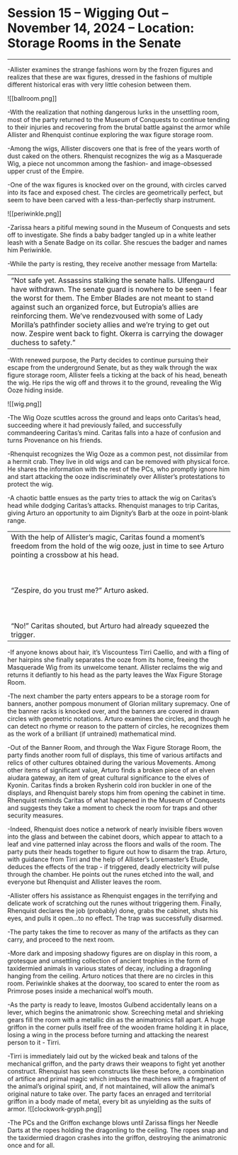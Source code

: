 # Session 15 – Wigging Out – November 14, 2024 – Location: Storage Rooms in the Senate

---

  

-Allister examines the strange fashions worn by the frozen figures and realizes that these are wax figures, dressed in the fashions of multiple different historical eras with very little cohesion between them. 

  

![[ballroom.png]]

  

-With the realization that nothing dangerous lurks in the unsettling room, most of the party returned to the Museum of Conquests to continue tending to their injuries and recovering from the brutal battle against the armor while Allister and Rhenquist continue exploring the wax figure storage room. 

  

-Among the wigs, Allister discovers one that is free of the years worth of dust caked on the others. Rhenquist recognizes the wig as a Masquerade Wig, a piece not uncommon among the fashion- and image-obsessed upper crust of the Empire. 

  

-One of the wax figures is knocked over on the ground, with circles carved into its face and exposed chest. The circles are geometrically perfect, but seem to have been carved with a less-than-perfectly sharp instrument. 

  
  
  
![[periwinkle.png]] 

-Zarissa hears a pitiful mewing sound in the Museum of Conquests and sets off to investigate. She finds a baby badger tangled up in a white leather leash with a Senate Badge on its collar. She rescues the badger and names him Periwinkle. 

  

-While the party is resting, they receive another message from Martella:

  
  
  
  

|   |
|---|
|“Not safe yet. Assassins stalking the senate halls. Ulfengaurd have withdrawn. The senate guard is nowhere to be seen - I fear the worst for them. The Ember Blades are not meant to stand against such an organized force, but Eutropia’s allies are reinforcing them. We’ve rendezvoused with some of Lady Morilla’s pathfinder society allies and we’re trying to get out now. Zespire went back to fight. Okerra is carrying the dowager duchess to safety.”|

  

-With renewed purpose, the Party decides to continue pursuing their escape from the underground Senate, but as they walk through the wax figure storage room, Allister feels a ticking at the back of his head, beneath the wig. He rips the wig off and throws it to the ground, revealing the Wig Ooze hiding inside. 

  
![[wig.png]]

-The Wig Ooze scuttles across the ground and leaps onto Caritas’s head, succeeding where it had previously failed, and successfully commandeering Caritas’s mind. Caritas falls into a haze of confusion and turns Provenance on his friends. 

  

-Rhenquist recognizes the Wig Ooze as a common pest, not dissimilar from a hermit crab. They live in old wigs and can be removed with physical force. He shares the information with the rest of the PCs, who promptly ignore him and start attacking the ooze indiscriminately over Allister’s protestations to protect the wig.

-A chaotic battle ensues as the party tries to attack the wig on Caritas’s head while dodging Caritas’s attacks. Rhenquist manages to trip Caritas, giving Arturo an opportunity to aim Dignity’s Barb at the ooze in point-blank range. 

  

|   |
|---|
|With the help of Allister’s magic, Caritas found a moment’s freedom from the hold of the wig ooze, just in time to see Arturo pointing a crossbow at his head. <br><br>  <br><br>“Zespire, do you trust me?” Arturo asked. <br><br>  <br><br>“No!” Caritas shouted, but Arturo had already squeezed the trigger.|

  

-If anyone knows about hair, it’s Viscountess Tirri Caellio, and with a fling of her hairpins she finally separates the ooze from its home, freeing the Masquerade Wig from its unwelcome tenant. Allister reclaims the wig and returns it defiantly to his head as the party leaves the Wax Figure Storage Room. 

  

-The next chamber the party enters appears to be a storage room for banners, another pompous monument of Glorian military supremacy. One of the banner racks is knocked over, and the banners are covered in drawn circles with geometric notations. Arturo examines the circles, and though he can detect no rhyme or reason to the pattern of circles, he recognizes them as the work of a brilliant (if untrained) mathematical mind. 

  

-Out of the Banner Room, and through the Wax Figure Storage Room, the party finds another room full of displays, this time of various artifacts and relics of other cultures obtained during the various Movements. Among other items of significant value, Arturo finds a broken piece of an elven aiudara gateway, an item of great cultural significance to the elves of Kyonin. Caritas finds a broken Rysherin cold iron buckler in one of the displays, and Rhenquist barely stops him from opening the cabinet in time. Rhenquist reminds Caritas of what happened in the Museum of Conquests and suggests they take a moment to check the room for traps and other security measures. 

  

-Indeed, Rhenquist does notice a network of nearly invisible fibers woven into the glass and between the cabinet doors, which appear to attach to a leaf and vine patterned inlay across the floors and walls of the room. The party puts their heads together to figure out how to disarm the trap. Arturo, with guidance from Tirri and the help of Allister’s Loremaster’s Etude, deduces the effects of the trap - if triggered, deadly electricity will pulse through the chamber. He points out the runes etched into the wall, and everyone but Rhenquist and Allister leaves the room. 

  

-Allister offers his assistance as Rhenquist engages in the terrifying and delicate work of scratching out the runes without triggering them. Finally, Rhenquist declares the job (probably) done, grabs the cabinet, shuts his eyes, and pulls it open…to no effect. The trap was successfully disarmed. 

  

-The party takes the time to recover as many of the artifacts as they can carry, and proceed to the next room. 

  

-More dark and imposing shadowy figures are on display in this room, a grotesque and unsettling collection of ancient trophies in the form of taxidermied animals in various states of decay, including a dragonling hanging from the ceiling. Arturo notices that there are no circles in this room. Periwinkle shakes at the doorway, too scared to enter the room as Primrose poses inside a mechanical wolf’s mouth. 

  

-As the party is ready to leave, Imostos Gulbend accidentally leans on a lever, which begins the animatronic show. Screeching metal and shrieking gears fill the room with a metallic din as the animatronics fall apart. A huge griffon in the corner pulls itself free of the wooden frame holding it in place, losing a wing in the process before turning and attacking the nearest person to it - Tirri. 

  

-Tirri is immediately laid out by the wicked beak and talons of the mechanical griffon, and the party draws their weapons to fight yet another construct. Rhenquist has seen constructs like these before, a combination of artifice and primal magic which imbues the machines with a fragment of the animal’s original spirit, and, if not maintained, will allow the animal’s original nature to take over. The party faces an enraged and territorial griffon in a body made of metal, every bit as unyielding as the suits of armor. ![[clockwork-gryph.png]]

  

-The PCs and the Griffon exchange blows until Zarissa flings her Needle Darts at the ropes holding the dragonling to the ceiling. The ropes snap and the taxidermied dragon crashes into the griffon, destroying the animatronic once and for all.